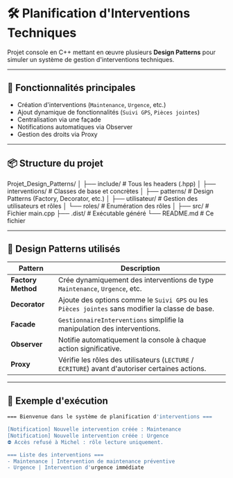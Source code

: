 # 🛠️ Planification d'Interventions Techniques

Projet console en C++ mettant en œuvre plusieurs **Design Patterns** pour simuler un système de gestion d'interventions techniques.

---

## 🚀 Fonctionnalités principales

- Création d'interventions (`Maintenance`, `Urgence`, etc.)
- Ajout dynamique de fonctionnalités (`Suivi GPS`, `Pièces jointes`)
- Centralisation via une façade
- Notifications automatiques via Observer
- Gestion des droits via Proxy

---

## 📦 Structure du projet

Projet_Design_Patterns/
│
├── include/              # Tous les headers (.hpp)
│   ├── interventions/    # Classes de base et concrètes
│   ├── patterns/         # Design Patterns (Factory, Decorator, etc.)
│   ├── utilisateur/      # Gestion des utilisateurs et rôles
│   └── roles/            # Enumération des rôles
│
├── src/                  # Fichier main.cpp
├── .dist/                # Exécutable généré
└── README.md             # Ce fichier

---

## 🧠 Design Patterns utilisés

| Pattern        | Description |
|----------------|-------------|
| **Factory Method** | Crée dynamiquement des interventions de type `Maintenance`, `Urgence`, etc. |
| **Decorator**       | Ajoute des options comme le `Suivi GPS` ou les `Pièces jointes` sans modifier la classe de base. |
| **Facade**          | `GestionnaireInterventions` simplifie la manipulation des interventions. |
| **Observer**        | Notifie automatiquement la console à chaque action significative. |
| **Proxy**           | Vérifie les rôles des utilisateurs (`LECTURE` / `ECRITURE`) avant d'autoriser certaines actions. |

---

## 📂 Exemple d'exécution

```bash
=== Bienvenue dans le système de planification d'interventions ===

[Notification] Nouvelle intervention créée : Maintenance
[Notification] Nouvelle intervention créée : Urgence
⛔ Accès refusé à Michel : rôle lecture uniquement.

=== Liste des interventions ===
- Maintenance | Intervention de maintenance préventive
- Urgence | Intervention d'urgence immédiate